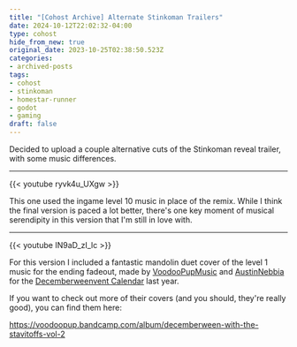 ```yaml
---
title: "[Cohost Archive] Alternate Stinkoman Trailers"
date: 2024-10-12T22:02:32-04:00
type: cohost
hide_from_new: true
original_date: 2023-10-25T02:38:50.523Z
categories:
- archived-posts
tags:
- cohost
- stinkoman
- homestar-runner
- godot
- gaming
draft: false
---
```


Decided to upload a couple alternative cuts of the Stinkoman reveal trailer, with some music differences.

---

{{< youtube ryvk4u_UXgw >}}

This one used the ingame level 10 music in place of the remix. While I think the final version is paced a lot better, there's one key moment of musical serendipity in this version that I'm still in love with.

---

{{< youtube IN9aD_zI_lc >}}

For this version I included a fantastic mandolin duet cover of the level 1 music for the ending fadeout, made by [VoodooPupMusic](https://twitter.com/VoodooPupMusic) and [AustinNebbia](https://twitter.com/AustinNebbia) for the [Decemberweenvent Calendar](https://homestarrunner.com/toons/decemberweenvent-calendar) last year.

If you want to check out more of their covers (and you should, they're really good), you can find them here:

https://voodoopup.bandcamp.com/album/decemberween-with-the-stavitoffs-vol-2